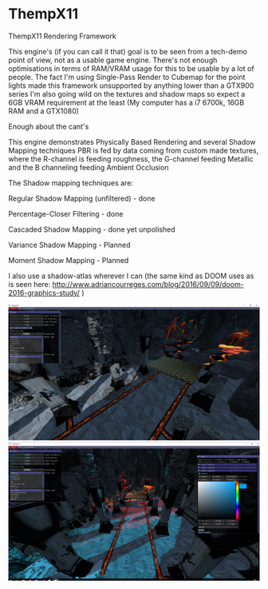# ThempX11
ThempX11 Rendering Framework

This engine's (if you can call it that) goal is to be seen from a tech-demo point of view, not as a usable game engine. 
There's not enough optimisations in terms of RAM/VRAM usage for this to be usable by a lot of people. 
The fact I'm using Single-Pass Render to Cubemap for the point lights made this framework unsupported by anything lower than a GTX900 series
I'm also going wild on the textures and shadow maps so expect a 6GB VRAM requirement at the least (My computer has a i7 6700k, 16GB RAM and a GTX1080)

Enough about the cant's

This engine demonstrates Physically Based Rendering and several Shadow Mapping techniques
PBR is fed by data coming from custom made textures, where the R-channel is feeding roughness, the G-channel feeding Metallic and the B channeling feeding Ambient Occlusion

The Shadow mapping techniques are:

Regular Shadow Mapping (unfiltered) - done 

Percentage-Closer Filtering - done

Cascaded Shadow Mapping - done yet unpolished

Variance Shadow Mapping - Planned

Moment Shadow Mapping - Planned

I also use a shadow-atlas wherever I can (the same kind as DOOM uses as is seen here: http://www.adriancourreges.com/blog/2016/09/09/doom-2016-graphics-study/ )

![Screenshot](https://github.com/Themperror/ThempX11/blob/master/engine.jpg)
![Screenshot2](https://github.com/Themperror/ThempX11/blob/master/engine2.jpg)
